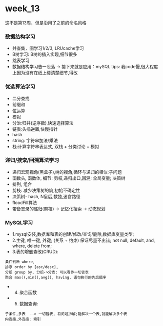 # week_13
这不是第13周，但是沿用了之前的命名风格

### 数据结构学习
- 并查集，图学习1/2/3, LRUcache学习
- B树学习: B树的插入实现,细节很多
- 跳表学习
- 数据结构学习告一段落 -> 接下来就是应用：mySQL
tips: 我code慢,很大程度上因为没有在纸上缕清楚细节,得改

### 优选算法学习
- 二分查找
- 前缀和
- 位运算
- 模拟
- 分治:归并(逆序数),快速选择算法
- 链表:头插逆置,快慢指针
- hash
- string: 字符串加法/乘法
- 栈:计算字符串表达式, 双栈 + 分类讨论 + 模拟

### 递归/搜索/回溯算法学习

- 递归宏观视角(黑盒子),树的视角,循环与递归的相似:子问题
- 函数头, 函数体, 细节: 剪枝,递归出口,回溯; 全局变量; 决策树
- 排列, 组合
- 剪枝: 减少决策树的熵,初始不确定性
- 决策树- hash, N皇后,数独,迷宫路径
- floodFill算法
- 带备忘录的递归(剪枝) -> 记忆化搜索 -> 动态规划 


### MySQL学习
- 1.mysql安装,数据库和表的创建/修改/查询/删除,数据库变量类型;
- 2.主键, 唯一键, 外键; (关系 + 约束) 保证尽量不出错; not null, default, and, where, delete from;
- 3.表的增删查改(CRUD):
```
条件判断 where,  
排序 order by [asc/desc], 
分组 group by, 分组->分表: 可以看作一切皆表
聚合 max(),min(),avg(), having, 语句执行的先后顺序 
```
- 4. 聚合函数
- 5. 数据查询: 
```
子条件,多表  --> 一切皆表, 将问题拆解;能解决一个表,就能解决多个表
内连接,外连接; 索引
```


